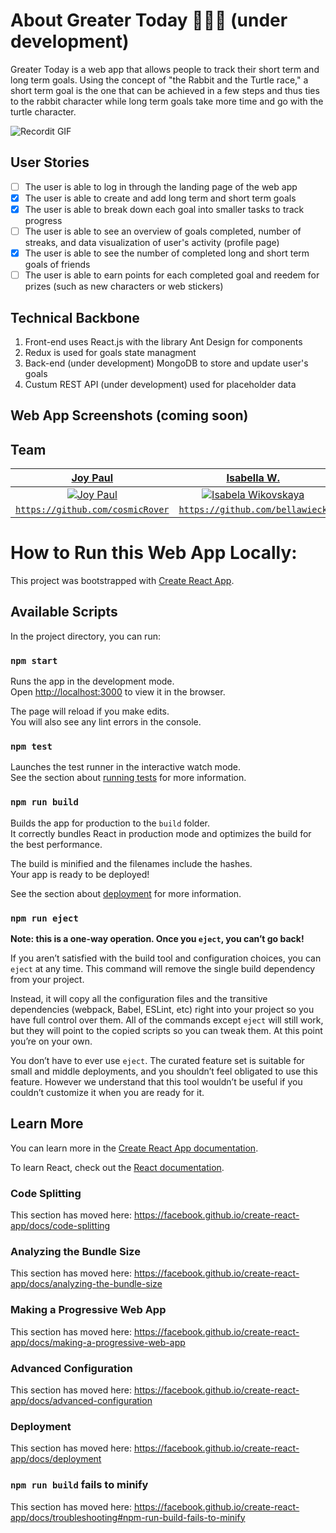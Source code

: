 
# About Greater Today 🐰🐢🎯 (under development)

Greater Today is a web app that allows people to track their short term and long term goals. Using the concept of "the Rabbit and the Turtle race," a short term goal is the one that can be achieved in a few steps and thus ties to the rabbit character while long term goals take more time and go with the turtle character. 

![Recordit GIF](https://media.giphy.com/media/XZV4a2czjv4mDxXh64/giphy.gif)

## User Stories 
- [ ] The user is able to log in through the landing page of the web app
- [x] The user is able to create and add long term and short term goals
- [x] The user is able to break down each goal into smaller tasks to track progress
- [ ] The user is able to see an overview of goals completed, number of streaks, and data visualization of user's activity (profile page)
- [x] The user is able to see the number of completed long and short term goals of friends 
- [ ] The user is able to earn points for each completed goal and reedem for prizes (such as new characters or web stickers) 

## Technical Backbone 
1. Front-end uses React.js with the library Ant Design for components
2. Redux is used for goals state managment
3. Back-end (under development) MongoDB to store and update user's goals
4. Custum REST API (under development) used for placeholder data

## Web App Screenshots (coming soon)


## Team
| <a href="https://github.com/cosmicRover" target="_blank">**Joy Paul**</a> | <a href="https://github.com/bellawieck" target="_blank">**Isabella W.**</a> | <a href="https://github.com/APiligrim" target="_blank">**Anastasiya Uraleva**</a> |
| :---: |:---:| :---:|
| [![Joy Paul](https://avatars3.githubusercontent.com/u/41096232?s=460&u=c7ee0c6c9cd67509fcb984e85a9fb7bf93b02742&v=4&s=50)](https://github.com/cosmicRover)    | [![Isabela Wikovskaya](https://avatars0.githubusercontent.com/u/37942812?s=460&u=dc6f1efe60a7502de019c2b5051b31ec5d288c3a&v=4&s=50)](https://github.com/bellawieck) | [![d](https://avatars0.githubusercontent.com/u/28320272?s=460&v=4&s=50)](https://github.com/APiligrim)  |
| <a href="https://github.com/cosmicRover" target="_blank">`https://github.com/cosmicRover`</a> | <a href="https://github.com/cosmicRover" target="_blank">`https://github.com/bellawieck`</a> | <a href="https://github.com/APiligrim" target="_blank">`https://github.com/APiligrim`</a> |

# How to Run this Web App Locally: 
This project was bootstrapped with [Create React App](https://github.com/facebook/create-react-app).

## Available Scripts

In the project directory, you can run:

### `npm start`

Runs the app in the development mode.<br />
Open [http://localhost:3000](http://localhost:3000) to view it in the browser.

The page will reload if you make edits.<br />
You will also see any lint errors in the console.

### `npm test`

Launches the test runner in the interactive watch mode.<br />
See the section about [running tests](https://facebook.github.io/create-react-app/docs/running-tests) for more information.

### `npm run build`

Builds the app for production to the `build` folder.<br />
It correctly bundles React in production mode and optimizes the build for the best performance.

The build is minified and the filenames include the hashes.<br />
Your app is ready to be deployed!

See the section about [deployment](https://facebook.github.io/create-react-app/docs/deployment) for more information.

### `npm run eject`

**Note: this is a one-way operation. Once you `eject`, you can’t go back!**

If you aren’t satisfied with the build tool and configuration choices, you can `eject` at any time. This command will remove the single build dependency from your project.

Instead, it will copy all the configuration files and the transitive dependencies (webpack, Babel, ESLint, etc) right into your project so you have full control over them. All of the commands except `eject` will still work, but they will point to the copied scripts so you can tweak them. At this point you’re on your own.

You don’t have to ever use `eject`. The curated feature set is suitable for small and middle deployments, and you shouldn’t feel obligated to use this feature. However we understand that this tool wouldn’t be useful if you couldn’t customize it when you are ready for it.

## Learn More

You can learn more in the [Create React App documentation](https://facebook.github.io/create-react-app/docs/getting-started).

To learn React, check out the [React documentation](https://reactjs.org/).

### Code Splitting

This section has moved here: https://facebook.github.io/create-react-app/docs/code-splitting

### Analyzing the Bundle Size

This section has moved here: https://facebook.github.io/create-react-app/docs/analyzing-the-bundle-size

### Making a Progressive Web App

This section has moved here: https://facebook.github.io/create-react-app/docs/making-a-progressive-web-app

### Advanced Configuration

This section has moved here: https://facebook.github.io/create-react-app/docs/advanced-configuration

### Deployment

This section has moved here: https://facebook.github.io/create-react-app/docs/deployment

### `npm run build` fails to minify

This section has moved here: https://facebook.github.io/create-react-app/docs/troubleshooting#npm-run-build-fails-to-minify
